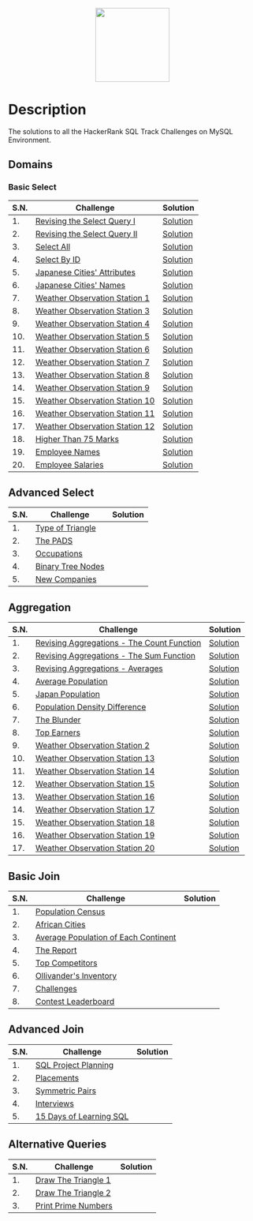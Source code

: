 <p align="center">
    <a href="https://www.hackerrank.com/jivan_katwal99">
        <img height="150" src="https://cdn.worldvectorlogo.com/logos/hackerrank.svg" />
    </a>
</p>

# Description

The solutions to all the HackerRank SQL Track Challenges on MySQL Environment.

## Domains

### Basic Select

|S.N.|Challenge |Solution|
|----|----------|--------|
|1.|[Revising the Select Query I](https://www.hackerrank.com/challenges/revising-the-select-query)|[Solution](/01%20Basic%20Select/1_revising_the_select_query_I.sql)|
|2.|[Revising the Select Query II](https://www.hackerrank.com/challenges/revising-the-select-query-2)|[Solution](/01%20Basic%20Select/2_revising_the_select_query_II.sql)|
|3.|[Select All](https://www.hackerrank.com/challenges/select-all-sql)|[Solution](/01%20Basic%20Select/3_select_all.sql)|
|4.|[Select By ID](https://www.hackerrank.com/challenges/select-by-id)|[Solution](/01%20Basic%20Select/4_select_by_id.sql)|
|5.|[Japanese Cities' Attributes](https://www.hackerrank.com/challenges/japanese-cities-attributes)|[Solution](/01%20Basic%20Select/5_japanese_cities_attributes.sql)|
|6.|[Japanese Cities' Names](https://www.hackerrank.com/challenges/japanese-cities-name)|[Solution](/01%20Basic%20Select/6_japanese_cities_names.sql)|
|7.|[Weather Observation Station 1](https://www.hackerrank.com/challenges/weather-observation-station-1)|[Solution](/01%20Basic%20Select/7_weather_observation_station_1.sql)|
|8.|[Weather Observation Station 3](https://www.hackerrank.com/challenges/weather-observation-station-3)|[Solution](/01%20Basic%20Select/8_weather_observation_station_3.sql)|
|9.|[Weather Observation Station 4](https://www.hackerrank.com/challenges/weather-observation-station-4)|[Solution](/01%20Basic%20Select/9_weather_observation_station_4.sql)|
|10.|[Weather Observation Station 5](https://www.hackerrank.com/challenges/weather-observation-station-5)|[Solution](/01%20Basic%20Select/10_weather_observation_station_5.sql)|
|11.|[Weather Observation Station 6](https://www.hackerrank.com/challenges/weather-observation-station-6)|[Solution](/01%20Basic%20Select/11_weather_observation_station_6.sql)|
|12.|[Weather Observation Station 7](https://www.hackerrank.com/challenges/weather-observation-station-7)|[Solution](/01%20Basic%20Select/12_weather_observation_station_7.sql)|
|13.|[Weather Observation Station 8](https://www.hackerrank.com/challenges/weather-observation-station-8)|[Solution](/01%20Basic%20Select/13_weather_observation_station_8.sql)|
|14.|[Weather Observation Station 9](https://www.hackerrank.com/challenges/weather-observation-station-9)|[Solution](/01%20Basic%20Select/14_weather_observation_station_9.sql)|
|15.|[Weather Observation Station 10](https://www.hackerrank.com/challenges/weather-observation-station-10)|[Solution](/01%20Basic%20Select/15_weather_observation_station_10.sql)|
|16.|[Weather Observation Station 11](https://www.hackerrank.com/challenges/weather-observation-station-11)|[Solution](/01%20Basic%20Select/16_weather_observation_station_11.sql)|
|17.|[Weather Observation Station 12](https://www.hackerrank.com/challenges/weather-observation-station-12)|[Solution](/01%20Basic%20Select/17_weather_observation_station_12.sql)|
|18.|[Higher Than 75 Marks](https://www.hackerrank.com/challenges/more-than-75-marks)|[Solution](/01%20Basic%20Select/18_higher_than_75_marks.sql)|
|19.|[Employee Names](https://www.hackerrank.com/challenges/name-of-employees)|[Solution](/01%20Basic%20Select/19_employee_names.sql)|
|20.|[Employee Salaries](https://www.hackerrank.com/challenges/salary-of-employees)|[Solution](/01%20Basic%20Select/20_employee_salaries.sql)|

## Advanced Select

|S.N.|Challenge |Solution|
|----|----------|--------|
|1.|[Type of Triangle](https://www.hackerrank.com/challenges/what-type-of-triangle)|[]()|
|2.|[The PADS](https://www.hackerrank.com/challenges/the-pads)|[]()|
|3.|[Occupations](https://www.hackerrank.com/challenges/occupations)|[]()|
|4.|[Binary Tree Nodes](https://www.hackerrank.com/challenges/binary-search-tree-1)|[]()|
|5.|[New Companies](https://www.hackerrank.com/challenges/the-company)|[]()|

## Aggregation

|S.N.|Challenge |Solution|
|----|----------|--------|
|1.|[Revising Aggregations - The Count Function](https://www.hackerrank.com/challenges/revising-aggregations-the-count-function)|[Solution](/03%20Aggregation/1_revising_aggregations-the_count_function.sql)|
|2.|[Revising Aggregations - The Sum Function](https://www.hackerrank.com/challenges/revising-aggregations-sum)|[Solution](/03%20Aggregation/2_revising_aggregations-the_sum_function.sql)|
|3.|[Revising Aggregations - Averages](https://www.hackerrank.com/challenges/revising-aggregations-the-average-function)|[Solution](/03%20Aggregation/3_revising_aggregations-averages.sql)|
|4.|[Average Population](https://www.hackerrank.com/challenges/average-population)|[Solution](/03%20Aggregation/4_average_population.sql)|
|5.|[Japan Population](https://www.hackerrank.com/challenges/japan-population)|[Solution](/03%20Aggregation/5_japan_population.sql)|
|6.|[Population Density Difference](https://www.hackerrank.com/challenges/population-density-difference)|[Solution](/03%20Aggregation/6_population_density_difference.sql)|
|7.|[The Blunder](https://www.hackerrank.com/challenges/the-blunder)|[Solution](/03%20Aggregation/7_the_blunder.sql)|
|8.|[Top Earners](https://www.hackerrank.com/challenges/earnings-of-employees)|[Solution](/03%20Aggregation/8_top_earners.sql)|
|9.|[Weather Observation Station 2](https://www.hackerrank.com/challenges/weather-observation-station-2)|[Solution](/03%20Aggregation/9_weather_observation_station_2.sql)|
|10.|[Weather Observation Station 13](https://www.hackerrank.com/challenges/weather-observation-station-13)|[Solution](/03%20Aggregation/10_weather_observation_station_13.sql)|
|11.|[Weather Observation Station 14](https://www.hackerrank.com/challenges/weather-observation-station-14)|[Solution](/03%20Aggregation/11_weather_observation_station_14.sql)|
|12.|[Weather Observation Station 15](https://www.hackerrank.com/challenges/weather-observation-station-15)|[Solution](/03%20Aggregation/12_weather_observation_station_15.sql)|
|13.|[Weather Observation Station 16](https://www.hackerrank.com/challenges/weather-observation-station-16)|[Solution](/03%20Aggregation/13_weather_observation_station_16.sql)|
|14.|[Weather Observation Station 17](https://www.hackerrank.com/challenges/weather-observation-station-17)|[Solution](/03%20Aggregation/14_weather_observation_station_17.sql)|
|15.|[Weather Observation Station 18](https://www.hackerrank.com/challenges/weather-observation-station-18)|[Solution](/03%20Aggregation/15_weather_observation_station_18.sql)|
|16.|[Weather Observation Station 19](https://www.hackerrank.com/challenges/weather-observation-station-19)|[Solution](/03%20Aggregation/16_weather_observation_station_19.sql)|
|17.|[Weather Observation Station 20](https://www.hackerrank.com/challenges/weather-observation-station-20)|[Solution](/03%20Aggregation/17_weather_observation_station_20.sql)|

## Basic Join

|S.N.|Challenge |Solution|
|----|----------|--------|
|1.|[Population Census ](https://www.hackerrank.com/challenges/asian-population)|[]()|
|2.|[African Cities](https://www.hackerrank.com/challenges/african-cities)|[]()|
|3.|[Average Population of Each Continent](https://www.hackerrank.com/challenges/average-population-of-each-continent)|[]()|
|4.|[The Report](https://www.hackerrank.com/challenges/the-report)|[]()|
|5.|[Top Competitors](https://www.hackerrank.com/challenges/full-score)|[]()|
|6.|[Ollivander's Inventory](https://www.hackerrank.com/challenges/harry-potter-and-wands)|[]()|
|7.|[Challenges](https://www.hackerrank.com/challenges/challenges)|[]()|
|8.|[Contest Leaderboard](https://www.hackerrank.com/challenges/contest-leaderboard)|[]()|

## Advanced Join

|S.N.|Challenge |Solution|
|----|----------|--------|
|1.|[SQL Project Planning](https://www.hackerrank.com/challenges/sql-projects)|[]()|
|2.|[Placements](https://www.hackerrank.com/challenges/placements)|[]()|
|3.|[Symmetric Pairs](https://www.hackerrank.com/challenges/symmetric-pairs)|[]()|
|4.|[Interviews](https://www.hackerrank.com/challenges/interviews)|[]()|
|5.|[15 Days of Learning SQL](https://www.hackerrank.com/challenges/15-days-of-learning-sql)|[]()|

## Alternative Queries

|S.N.|Challenge |Solution|
|----|----------|--------|
|1.|[Draw The Triangle 1](https://www.hackerrank.com/challenges/draw-the-triangle-1)|[]()|
|2.|[Draw The Triangle 2](https://www.hackerrank.com/challenges/draw-the-triangle-2)|[]()|
|3.|[Print Prime Numbers](https://www.hackerrank.com/challenges/print-prime-numbers)|[]()|